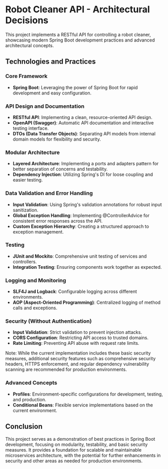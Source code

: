 # Robot Cleaner API - Architectural Decisions

This project implements a RESTful API for controlling a robot cleaner, showcasing modern Spring Boot development practices and advanced architectural concepts.

## Technologies and Practices

### Core Framework

* **Spring Boot**: Leveraging the power of Spring Boot for rapid development and easy configuration.

### API Design and Documentation

* **RESTful API**: Implementing a clean, resource-oriented API design.
* **OpenAPI (Swagger)**: Automatic API documentation and interactive testing interface.
* **DTOs (Data Transfer Objects)**: Separating API models from internal domain models for flexibility and security.

### Modular Architecture

* **Layered Architecture**: Implementing a ports and adapters pattern for better separation of concerns and testability.
* **Dependency Injection**: Utilizing Spring's DI for loose coupling and easier testing.

### Data Validation and Error Handling

* **Input Validation**: Using Spring's validation annotations for robust input sanitization.
* **Global Exception Handling**: Implementing @ControllerAdvice for consistent error responses across the API.
* **Custom Exception Hierarchy**: Creating a structured approach to exception management.

### Testing

* **JUnit and Mockito**: Comprehensive unit testing of services and controllers.
* **Integration Testing**: Ensuring components work together as expected.

### Logging and Monitoring

* **SLF4J and Logback**: Configurable logging across different environments.
* **AOP (Aspect-Oriented Programming)**: Centralized logging of method calls and exceptions.

### Security (Without Authentication)

* **Input Validation**: Strict validation to prevent injection attacks.
* **CORS Configuration**: Restricting API access to trusted domains.
* **Rate Limiting**: Preventing API abuse with request rate limits.

Note: While the current implementation includes these basic security measures, additional security features such as comprehensive security headers, HTTPS enforcement, and regular dependency vulnerability scanning are recommended for production environments.

### Advanced Concepts

* **Profiles**: Environment-specific configurations for development, testing, and production.
* **Conditional Beans**: Flexible service implementations based on the current environment.

## Conclusion

This project serves as a demonstration of best practices in Spring Boot development, focusing on modularity, testability, and basic security measures. It provides a foundation for scalable and maintainable microservices architecture, with the potential for further enhancements in security and other areas as needed for production environments.